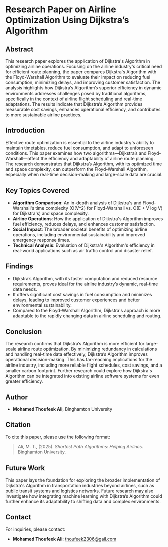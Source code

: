 # Research Paper on Airline Optimization Using Dijkstra’s Algorithm

## Abstract
This research paper explores the application of Dijkstra's Algorithm in optimizing airline operations. Focusing on the airline industry's critical need for efficient route planning, the paper compares Dijkstra's Algorithm with the Floyd-Warshall Algorithm to evaluate their impact on reducing fuel consumption, minimizing delays, and improving customer satisfaction. The analysis highlights how Dijkstra’s Algorithm’s superior efficiency in dynamic environments addresses challenges posed by traditional algorithms, specifically in the context of airline flight scheduling and real-time adaptations. The results indicate that Dijkstra’s Algorithm provides measurable cost savings, enhances operational efficiency, and contributes to more sustainable airline practices.

## Introduction
Effective route optimization is essential to the airline industry's ability to maintain timetables, reduce fuel consumption, and adapt to unforeseen conditions. This paper examines how two algorithms—Dijkstra’s and Floyd-Warshall—affect the efficiency and adaptability of airline route planning. The research demonstrates that Dijkstra’s Algorithm, with its optimized time and space complexity, can outperform the Floyd-Warshall Algorithm, especially when real-time decision-making and large-scale data are crucial.

## Key Topics Covered
- **Algorithm Comparison**: An in-depth analysis of Dijkstra's and Floyd-Warshall's time complexity (O(V^2) for Floyd-Warshall vs. O(E + V log V) for Dijkstra's) and space complexity.
- **Airline Operations**: How the application of Dijkstra's Algorithm improves fuel efficiency, reduces delays, and enhances customer satisfaction.
- **Social Impact**: The broader societal benefits of optimizing airline operations, including environmental sustainability and improved emergency response times.
- **Technical Analysis**: Evaluation of Dijkstra's Algorithm's efficiency in real-world applications such as air traffic control and disaster relief.
  
## Findings
- Dijkstra’s Algorithm, with its faster computation and reduced resource requirements, proves ideal for the airline industry’s dynamic, real-time data needs.
- It offers significant cost savings in fuel consumption and minimizes delays, leading to improved customer experiences and better environmental sustainability.
- Compared to the Floyd-Warshall Algorithm, Dijkstra's approach is more adaptable to the rapidly changing data in airline scheduling and routing.

## Conclusion
The research confirms that Dijkstra’s Algorithm is more efficient for large-scale airline route optimization. By minimizing redundancy in calculations and handling real-time data effectively, Dijkstra’s Algorithm improves operational decision-making. This has far-reaching implications for the airline industry, including more reliable flight schedules, cost savings, and a smaller carbon footprint. Further research could explore how Dijkstra's Algorithm can be integrated into existing airline software systems for even greater efficiency.

## Author
- **Mohamed Thoufeek Ali**, Binghamton University

## Citation
To cite this paper, please use the following format:
> Ali, M. T., (2025). *Shortest Path Algorithms: Helping Airlines*. Binghamton University.

## Future Work
This paper lays the foundation for exploring the broader implementation of Dijkstra's Algorithm in transportation industries beyond airlines, such as public transit systems and logistics networks. Future research may also investigate how integrating machine learning with Dijkstra’s Algorithm could further enhance its adaptability to shifting data and complex environments.

## Contact
For inquiries, please contact:
- **Mohamed Thoufeek Ali**: thoufeek2306@gail.com
